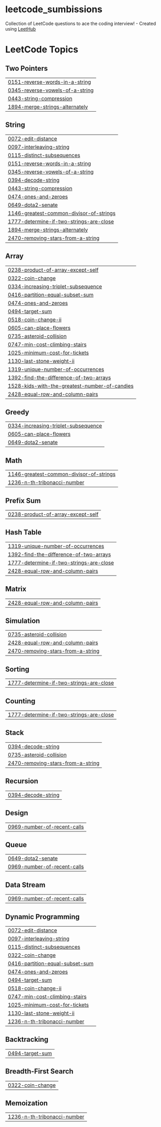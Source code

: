 # leetcode_sumbissions
Collection of LeetCode questions to ace the coding interview! - Created using [LeetHub](https://github.com/QasimWani/LeetHub)

<!---LeetCode Topics Start-->
# LeetCode Topics
## Two Pointers
|  |
| ------- |
| [0151-reverse-words-in-a-string](https://github.com/m-jewel/leetcode_sumbissions/tree/master/0151-reverse-words-in-a-string) |
| [0345-reverse-vowels-of-a-string](https://github.com/m-jewel/leetcode_sumbissions/tree/master/0345-reverse-vowels-of-a-string) |
| [0443-string-compression](https://github.com/m-jewel/leetcode_sumbissions/tree/master/0443-string-compression) |
| [1894-merge-strings-alternately](https://github.com/m-jewel/leetcode_sumbissions/tree/master/1894-merge-strings-alternately) |
## String
|  |
| ------- |
| [0072-edit-distance](https://github.com/m-jewel/leetcode_sumbissions/tree/master/0072-edit-distance) |
| [0097-interleaving-string](https://github.com/m-jewel/leetcode_sumbissions/tree/master/0097-interleaving-string) |
| [0115-distinct-subsequences](https://github.com/m-jewel/leetcode_sumbissions/tree/master/0115-distinct-subsequences) |
| [0151-reverse-words-in-a-string](https://github.com/m-jewel/leetcode_sumbissions/tree/master/0151-reverse-words-in-a-string) |
| [0345-reverse-vowels-of-a-string](https://github.com/m-jewel/leetcode_sumbissions/tree/master/0345-reverse-vowels-of-a-string) |
| [0394-decode-string](https://github.com/m-jewel/leetcode_sumbissions/tree/master/0394-decode-string) |
| [0443-string-compression](https://github.com/m-jewel/leetcode_sumbissions/tree/master/0443-string-compression) |
| [0474-ones-and-zeroes](https://github.com/m-jewel/leetcode_sumbissions/tree/master/0474-ones-and-zeroes) |
| [0649-dota2-senate](https://github.com/m-jewel/leetcode_sumbissions/tree/master/0649-dota2-senate) |
| [1146-greatest-common-divisor-of-strings](https://github.com/m-jewel/leetcode_sumbissions/tree/master/1146-greatest-common-divisor-of-strings) |
| [1777-determine-if-two-strings-are-close](https://github.com/m-jewel/leetcode_sumbissions/tree/master/1777-determine-if-two-strings-are-close) |
| [1894-merge-strings-alternately](https://github.com/m-jewel/leetcode_sumbissions/tree/master/1894-merge-strings-alternately) |
| [2470-removing-stars-from-a-string](https://github.com/m-jewel/leetcode_sumbissions/tree/master/2470-removing-stars-from-a-string) |
## Array
|  |
| ------- |
| [0238-product-of-array-except-self](https://github.com/m-jewel/leetcode_sumbissions/tree/master/0238-product-of-array-except-self) |
| [0322-coin-change](https://github.com/m-jewel/leetcode_sumbissions/tree/master/0322-coin-change) |
| [0334-increasing-triplet-subsequence](https://github.com/m-jewel/leetcode_sumbissions/tree/master/0334-increasing-triplet-subsequence) |
| [0416-partition-equal-subset-sum](https://github.com/m-jewel/leetcode_sumbissions/tree/master/0416-partition-equal-subset-sum) |
| [0474-ones-and-zeroes](https://github.com/m-jewel/leetcode_sumbissions/tree/master/0474-ones-and-zeroes) |
| [0494-target-sum](https://github.com/m-jewel/leetcode_sumbissions/tree/master/0494-target-sum) |
| [0518-coin-change-ii](https://github.com/m-jewel/leetcode_sumbissions/tree/master/0518-coin-change-ii) |
| [0605-can-place-flowers](https://github.com/m-jewel/leetcode_sumbissions/tree/master/0605-can-place-flowers) |
| [0735-asteroid-collision](https://github.com/m-jewel/leetcode_sumbissions/tree/master/0735-asteroid-collision) |
| [0747-min-cost-climbing-stairs](https://github.com/m-jewel/leetcode_sumbissions/tree/master/0747-min-cost-climbing-stairs) |
| [1025-minimum-cost-for-tickets](https://github.com/m-jewel/leetcode_sumbissions/tree/master/1025-minimum-cost-for-tickets) |
| [1130-last-stone-weight-ii](https://github.com/m-jewel/leetcode_sumbissions/tree/master/1130-last-stone-weight-ii) |
| [1319-unique-number-of-occurrences](https://github.com/m-jewel/leetcode_sumbissions/tree/master/1319-unique-number-of-occurrences) |
| [1392-find-the-difference-of-two-arrays](https://github.com/m-jewel/leetcode_sumbissions/tree/master/1392-find-the-difference-of-two-arrays) |
| [1528-kids-with-the-greatest-number-of-candies](https://github.com/m-jewel/leetcode_sumbissions/tree/master/1528-kids-with-the-greatest-number-of-candies) |
| [2428-equal-row-and-column-pairs](https://github.com/m-jewel/leetcode_sumbissions/tree/master/2428-equal-row-and-column-pairs) |
## Greedy
|  |
| ------- |
| [0334-increasing-triplet-subsequence](https://github.com/m-jewel/leetcode_sumbissions/tree/master/0334-increasing-triplet-subsequence) |
| [0605-can-place-flowers](https://github.com/m-jewel/leetcode_sumbissions/tree/master/0605-can-place-flowers) |
| [0649-dota2-senate](https://github.com/m-jewel/leetcode_sumbissions/tree/master/0649-dota2-senate) |
## Math
|  |
| ------- |
| [1146-greatest-common-divisor-of-strings](https://github.com/m-jewel/leetcode_sumbissions/tree/master/1146-greatest-common-divisor-of-strings) |
| [1236-n-th-tribonacci-number](https://github.com/m-jewel/leetcode_sumbissions/tree/master/1236-n-th-tribonacci-number) |
## Prefix Sum
|  |
| ------- |
| [0238-product-of-array-except-self](https://github.com/m-jewel/leetcode_sumbissions/tree/master/0238-product-of-array-except-self) |
## Hash Table
|  |
| ------- |
| [1319-unique-number-of-occurrences](https://github.com/m-jewel/leetcode_sumbissions/tree/master/1319-unique-number-of-occurrences) |
| [1392-find-the-difference-of-two-arrays](https://github.com/m-jewel/leetcode_sumbissions/tree/master/1392-find-the-difference-of-two-arrays) |
| [1777-determine-if-two-strings-are-close](https://github.com/m-jewel/leetcode_sumbissions/tree/master/1777-determine-if-two-strings-are-close) |
| [2428-equal-row-and-column-pairs](https://github.com/m-jewel/leetcode_sumbissions/tree/master/2428-equal-row-and-column-pairs) |
## Matrix
|  |
| ------- |
| [2428-equal-row-and-column-pairs](https://github.com/m-jewel/leetcode_sumbissions/tree/master/2428-equal-row-and-column-pairs) |
## Simulation
|  |
| ------- |
| [0735-asteroid-collision](https://github.com/m-jewel/leetcode_sumbissions/tree/master/0735-asteroid-collision) |
| [2428-equal-row-and-column-pairs](https://github.com/m-jewel/leetcode_sumbissions/tree/master/2428-equal-row-and-column-pairs) |
| [2470-removing-stars-from-a-string](https://github.com/m-jewel/leetcode_sumbissions/tree/master/2470-removing-stars-from-a-string) |
## Sorting
|  |
| ------- |
| [1777-determine-if-two-strings-are-close](https://github.com/m-jewel/leetcode_sumbissions/tree/master/1777-determine-if-two-strings-are-close) |
## Counting
|  |
| ------- |
| [1777-determine-if-two-strings-are-close](https://github.com/m-jewel/leetcode_sumbissions/tree/master/1777-determine-if-two-strings-are-close) |
## Stack
|  |
| ------- |
| [0394-decode-string](https://github.com/m-jewel/leetcode_sumbissions/tree/master/0394-decode-string) |
| [0735-asteroid-collision](https://github.com/m-jewel/leetcode_sumbissions/tree/master/0735-asteroid-collision) |
| [2470-removing-stars-from-a-string](https://github.com/m-jewel/leetcode_sumbissions/tree/master/2470-removing-stars-from-a-string) |
## Recursion
|  |
| ------- |
| [0394-decode-string](https://github.com/m-jewel/leetcode_sumbissions/tree/master/0394-decode-string) |
## Design
|  |
| ------- |
| [0969-number-of-recent-calls](https://github.com/m-jewel/leetcode_sumbissions/tree/master/0969-number-of-recent-calls) |
## Queue
|  |
| ------- |
| [0649-dota2-senate](https://github.com/m-jewel/leetcode_sumbissions/tree/master/0649-dota2-senate) |
| [0969-number-of-recent-calls](https://github.com/m-jewel/leetcode_sumbissions/tree/master/0969-number-of-recent-calls) |
## Data Stream
|  |
| ------- |
| [0969-number-of-recent-calls](https://github.com/m-jewel/leetcode_sumbissions/tree/master/0969-number-of-recent-calls) |
## Dynamic Programming
|  |
| ------- |
| [0072-edit-distance](https://github.com/m-jewel/leetcode_sumbissions/tree/master/0072-edit-distance) |
| [0097-interleaving-string](https://github.com/m-jewel/leetcode_sumbissions/tree/master/0097-interleaving-string) |
| [0115-distinct-subsequences](https://github.com/m-jewel/leetcode_sumbissions/tree/master/0115-distinct-subsequences) |
| [0322-coin-change](https://github.com/m-jewel/leetcode_sumbissions/tree/master/0322-coin-change) |
| [0416-partition-equal-subset-sum](https://github.com/m-jewel/leetcode_sumbissions/tree/master/0416-partition-equal-subset-sum) |
| [0474-ones-and-zeroes](https://github.com/m-jewel/leetcode_sumbissions/tree/master/0474-ones-and-zeroes) |
| [0494-target-sum](https://github.com/m-jewel/leetcode_sumbissions/tree/master/0494-target-sum) |
| [0518-coin-change-ii](https://github.com/m-jewel/leetcode_sumbissions/tree/master/0518-coin-change-ii) |
| [0747-min-cost-climbing-stairs](https://github.com/m-jewel/leetcode_sumbissions/tree/master/0747-min-cost-climbing-stairs) |
| [1025-minimum-cost-for-tickets](https://github.com/m-jewel/leetcode_sumbissions/tree/master/1025-minimum-cost-for-tickets) |
| [1130-last-stone-weight-ii](https://github.com/m-jewel/leetcode_sumbissions/tree/master/1130-last-stone-weight-ii) |
| [1236-n-th-tribonacci-number](https://github.com/m-jewel/leetcode_sumbissions/tree/master/1236-n-th-tribonacci-number) |
## Backtracking
|  |
| ------- |
| [0494-target-sum](https://github.com/m-jewel/leetcode_sumbissions/tree/master/0494-target-sum) |
## Breadth-First Search
|  |
| ------- |
| [0322-coin-change](https://github.com/m-jewel/leetcode_sumbissions/tree/master/0322-coin-change) |
## Memoization
|  |
| ------- |
| [1236-n-th-tribonacci-number](https://github.com/m-jewel/leetcode_sumbissions/tree/master/1236-n-th-tribonacci-number) |
<!---LeetCode Topics End-->